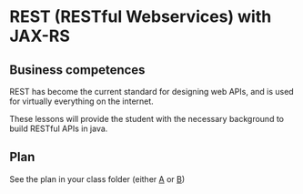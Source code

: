 # REST (RESTful Webservices) with JAX-RS

## Business competences
REST has become the current standard for designing web APIs, and is used for
virtually everything on the internet.

These lessons will provide the student with the necessary background to build
RESTful APIs in java.
## Plan
See the plan in your class folder (either [A](A/README.md) or [B](B/README.md))
